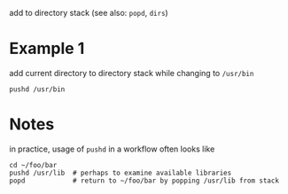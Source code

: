 add to directory stack
(see also: `popd`, `dirs`)

# Example 1
add current directory to directory stack while changing to `/usr/bin`
```
pushd /usr/bin
```

# Notes
in practice, usage of `pushd` in a workflow often looks like
```
cd ~/foo/bar
pushd /usr/lib  # perhaps to examine available libraries
popd            # return to ~/foo/bar by popping /usr/lib from stack
```
